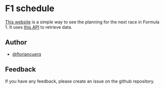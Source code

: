 # F1 schedule

[This website](https://floriancuerq.github.io/f1schedule/) is a simple way to see the planning for the next race in Formula 1.
It uses [this API](https://github.com/jolpica/jolpica-f1) to retrieve data.

## Author

- [@floriancuerq](https://www.github.com/floriancuerq)


## Feedback

If you have any feedback, please create an issue on the github repository.